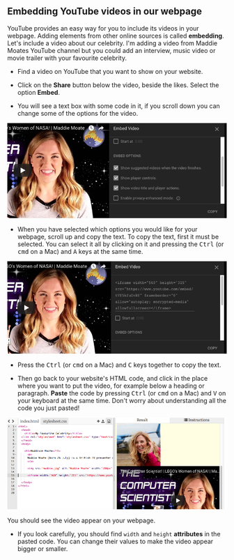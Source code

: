 ## Embedding YouTube videos in our webpage

YouTube provides an easy way for you to include its videos in your webpage. Adding elements from other online sources is called **embedding**. Let's include a video about our celebrity. I'm adding a video from Maddie Moates YouTube channel but you could add an interview, music video or movie trailer with your favourite celebrity.

+ Find a video on YouTube that you want to show on your website. 

+ Click on the **Share** button below the video, beside the likes. Select the option **Embed**.

+ You will see a text box with some code in it, if you scroll down you can change some of the options for the video.

![Embed Options](images/youtubeEmbedOptions.png)

+ When you have selected which options you would like for your webpage, scroll up and copy the text. To copy the text, first it must be selected. You can select it all by clicking on it and pressing the <kbd>Ctrl</kbd> (or <kbd>cmd</kbd> on a Mac) and <kbd>A</kbd> keys at the same time.

![Selected Text](images/youtubeSelectedText.png)

+ Press the <kbd>Ctrl</kbd> (or <kbd>cmd</kbd> on a Mac) and <kbd>C</kbd> keys together to copy the text.

+ Then go back to your website's HTML code, and click in the place where you want to put the video, for example below a heading or paragraph. **Paste** the code by pressing <kbd>Ctrl</kbd> (or <kbd>cmd</kbd> on a Mac) and <kbd>V</kbd> on your keyboard at the same time. Don't worry about understanding all the code you just pasted!

![Pasted code on trinket](images/pastedVideoCode.png)

You should see the video appear on your webpage.

+ If you look carefully, you should find `width` and `height` **attributes** in the pasted code. You can change their values to make the video appear bigger or smaller.